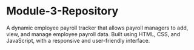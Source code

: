 # Module-3-Repository
A dynamic employee payroll tracker that allows payroll managers to add, view, and manage employee payroll data. Built using HTML, CSS, and JavaScript, with a responsive and user-friendly interface.
